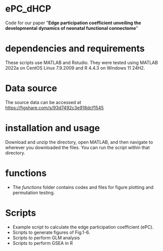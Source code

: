 # ePC_dHCP
Code for our paper "**Edge participation coefficient unveiling the developmental** **dynamics of neonatal functional connectome**"

# dependencies and requirements
These scripts use MATLAB and Rstudio. They were tested using MATLAB 2022a on CentOS Linux 7.9.2009 and R 4.4.3 on Windows 11 24H2.

# Data source
The source data can be accessed at https://figshare.com/s/93d7492c3e918dcf1545

# installation and usage
Download and unzip the directory, open MATLAB, and then navigate to wherever you downloaded the files. You can run the script within that directory.   

# functions
* The *functions* folder contains codes and files for figure plotting and permutation testing.

# Scripts
* Example script to calculate the edge participation coefficient (ePC).
* Scripts to generate figures of  Fig.1-6.
* Scripts to perform GLM analysis
* Scripts to perform GSEA in R
